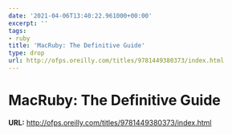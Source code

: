 ```yaml
---
date: '2021-04-06T13:40:22.961000+00:00'
excerpt: ''
tags:
- ruby
title: 'MacRuby: The Definitive Guide'
type: drop
url: http://ofps.oreilly.com/titles/9781449380373/index.html
---
```


# MacRuby: The Definitive Guide

**URL:** http://ofps.oreilly.com/titles/9781449380373/index.html
